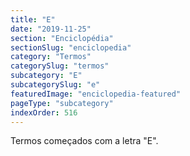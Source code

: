 ```yaml
---
title: "E"
date: "2019-11-25"
section: "Enciclopédia"
sectionSlug: "enciclopedia"
category: "Termos"
categorySlug: "termos"
subcategory: "E"
subcategorySlug: "e"
featuredImage: "enciclopedia-featured"
pageType: "subcategory"
indexOrder: 516
---
```



Termos começados com a letra "E".